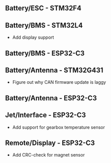 ## Battery/ESC - STM32F4

## Battery/BMS - STM32L4
* Add display support

## Battery/BMS - ESP32-C3

## Battery/Antenna - STM32G431
* Figure out why CAN firmware update is laggy

## Battery/Antenna - ESP32-C3

## Jet/Interface - ESP32-C3
* Add support for gearbox temperature sensor

## Remote/Display - ESP32-C3
* Add CRC-check for magnet sensor
